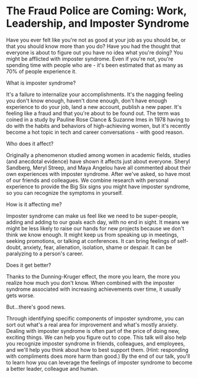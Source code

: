# The Fraud Police are Coming: Work, Leadership, and Imposter Syndrome

Have you ever felt like you're not as good at your job as you should be, or
that you should know more than you do? Have you had the thought that everyone
is about to figure out you have no idea what you're doing? You might be
afflicted with imposter syndrome. Even if you're not, you're spending time
with people who are - it's been estimated that as many as 70% of people
experience it.

What is imposter syndrome?

It's a failure to internalize your accomplishments. It's the nagging feeling
you don't know enough, haven't done enough, don't have enough experience to do
your job, land a new account, publish a new paper. It's feeling like a fraud
and that you're about to be found out. The term was coined in a study by
Pauline Rose Clance &amp; Suzanne Imes in 1978 having to do with the habits
and behaviors of high-achieving women, but it's recently become a hot topic in
tech and career conversations - with good reason.

Who does it affect?

Originally a phenomenon studied among women in academic fields, studies (and
anecdotal evidence) have shown it affects just about everyone. Sheryl
Sandberg, Meryl Streep, and Maya Angelou have all commented about their own
experiences with imposter syndrome. After we've asked, so have most of our
friends and colleagues. We combine research with personal experience to
provide the Big Six signs you might have imposter syndrome, so you can
recognize the symptoms in yourself.

How is it affecting me?

Imposter syndrome can make us feel like we need to be super-people, adding and
adding to our goals each day, with no end in sight. It means we might be less
likely to raise our hands for new projects because we don't think we know
enough. It might keep us from speaking up in meetings, seeking promotions, or
talking at conferences. It can bring feelings of self-doubt, anxiety, fear,
alienation, isolation, shame or despair. It can be paralyzing to a person's
career.

Does it get better?

Thanks to the Dunning-Kruger effect, the more you learn, the more you realize
how much you don't know. When combined with the imposter syndrome associated
with increasing achievements over time, it usually gets worse.

But...there's good news.

Through identifying specific components of imposter syndrome, you can sort out
what's a real area for improvement and what's mostly anxiety. Dealing with
imposter syndrome is often part of the price of doing new, exciting things. We
can help you figure out to cope. This talk will also help you recognize
imposter syndrome in friends, colleagues, and employees, and we'll help you
think about how to best support them. (Hint: responding with compliments does
more harm than good.) By the end of our talk, you'll to learn how you can
leverage the feelings of imposter syndrome to become a better leader,
colleague and human.

